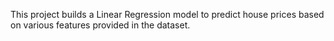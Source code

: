 This project builds a Linear Regression model to predict house prices based on various features provided in the dataset.
